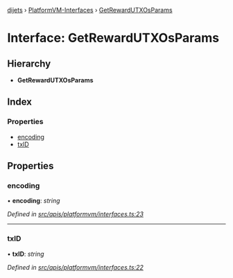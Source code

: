 [dijets](../README.md) › [PlatformVM-Interfaces](../modules/platformvm_interfaces.md) › [GetRewardUTXOsParams](platformvm_interfaces.getrewardutxosparams.md)

# Interface: GetRewardUTXOsParams

## Hierarchy

* **GetRewardUTXOsParams**

## Index

### Properties

* [encoding](platformvm_interfaces.getrewardutxosparams.md#encoding)
* [txID](platformvm_interfaces.getrewardutxosparams.md#txid)

## Properties

###  encoding

• **encoding**: *string*

*Defined in [src/apis/platformvm/interfaces.ts:23](https://github.com/Dijets-Inc/dijetsjs/blob/ca67b81/src/apis/platformvm/interfaces.ts#L23)*

___

###  txID

• **txID**: *string*

*Defined in [src/apis/platformvm/interfaces.ts:22](https://github.com/Dijets-Inc/dijetsjs/blob/ca67b81/src/apis/platformvm/interfaces.ts#L22)*
